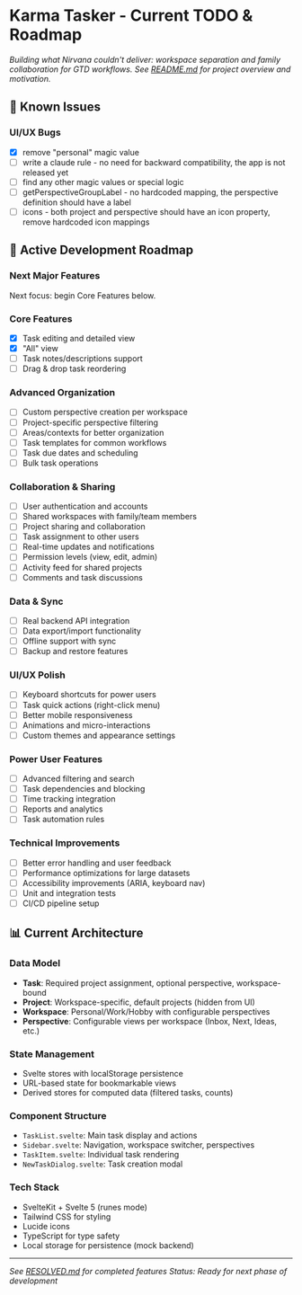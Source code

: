 # Karma Tasker - Current TODO & Roadmap

*Building what Nirvana couldn't deliver: workspace separation and family collaboration for GTD workflows.*
*See [README.md](./README.md) for project overview and motivation.*

## 🐛 Known Issues

### UI/UX Bugs
- [x] remove "personal" magic value
- [ ] write a claude rule - no need for backward compatibility, the app is not released yet
- [ ] find any other magic values or special logic
- [ ] getPerspectiveGroupLabel - no hardcoded mapping, the perspective definition should have a label
- [ ] icons - both project and perspective should have an icon property, remove hardcoded icon mappings

## 🚀 Active Development Roadmap

### Next Major Features
Next focus: begin Core Features below.

### Core Features
- [x] Task editing and detailed view
- [x] "All" view
- [ ] Task notes/descriptions support
- [ ] Drag & drop task reordering

### Advanced Organization
- [ ] Custom perspective creation per workspace
- [ ] Project-specific perspective filtering
- [ ] Areas/contexts for better organization
- [ ] Task templates for common workflows
- [ ] Task due dates and scheduling
- [ ] Bulk task operations

### Collaboration & Sharing
- [ ] User authentication and accounts
- [ ] Shared workspaces with family/team members
- [ ] Project sharing and collaboration
- [ ] Task assignment to other users
- [ ] Real-time updates and notifications
- [ ] Permission levels (view, edit, admin)
- [ ] Activity feed for shared projects
- [ ] Comments and task discussions

### Data & Sync
- [ ] Real backend API integration
- [ ] Data export/import functionality
- [ ] Offline support with sync
- [ ] Backup and restore features

### UI/UX Polish
- [ ] Keyboard shortcuts for power users
- [ ] Task quick actions (right-click menu)
- [ ] Better mobile responsiveness
- [ ] Animations and micro-interactions
- [ ] Custom themes and appearance settings

### Power User Features
- [ ] Advanced filtering and search
- [ ] Task dependencies and blocking
- [ ] Time tracking integration
- [ ] Reports and analytics
- [ ] Task automation rules

### Technical Improvements
- [ ] Better error handling and user feedback
- [ ] Performance optimizations for large datasets
- [ ] Accessibility improvements (ARIA, keyboard nav)
- [ ] Unit and integration tests
- [ ] CI/CD pipeline setup

## 📊 Current Architecture

### Data Model
- **Task**: Required project assignment, optional perspective, workspace-bound
- **Project**: Workspace-specific, default projects (hidden from UI)
- **Workspace**: Personal/Work/Hobby with configurable perspectives
- **Perspective**: Configurable views per workspace (Inbox, Next, Ideas, etc.)

### State Management
- Svelte stores with localStorage persistence
- URL-based state for bookmarkable views
- Derived stores for computed data (filtered tasks, counts)

### Component Structure
- `TaskList.svelte`: Main task display and actions
- `Sidebar.svelte`: Navigation, workspace switcher, perspectives
- `TaskItem.svelte`: Individual task rendering
- `NewTaskDialog.svelte`: Task creation modal

### Tech Stack
- SvelteKit + Svelte 5 (runes mode)
- Tailwind CSS for styling
- Lucide icons
- TypeScript for type safety
- Local storage for persistence (mock backend)

---

*See [RESOLVED.md](./RESOLVED.md) for completed features*
*Status: Ready for next phase of development*